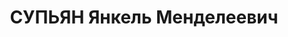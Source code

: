 ---
title: СУПЬЯН Янкель Менделеевич
description: 'Род. в 1907, Белоруссия, Городок, еврей, обр.: начальное, ранее член
  ВКП(б). Проживал: Томск. Томский гарнизон, начальник Дома Красной Армии, политрук

  Арестован 16.05.1937. Обв.: к-р военно-троцкистская организация. Приговор: 27.10.1937
  – ВМН. Расстрелян 27.10.1937.

  Реабилитирован 07.1956'
---